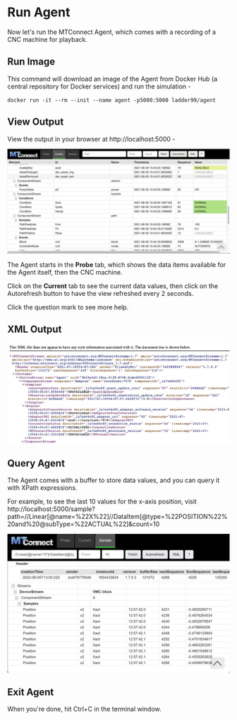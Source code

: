 # Run Agent

Now let's run the MTConnect Agent, which comes with a recording of a CNC machine for playback. 


## Run Image

This command will download an image of the Agent from Docker Hub (a central repository for Docker services) and run the simulation -

```
docker run -it --rm --init --name agent -p5000:5000 ladder99/agent
```


## View Output

View the output in your browser at http://localhost:5000 -

![](_images/agent-html_1200.jpg)

The Agent starts in the **Probe** tab, which shows the data items available for the Agent itself, then the CNC machine. 

Click on the **Current** tab to see the current data values, then click on the Autorefresh button to have the view refreshed every 2 seconds. 

Click the question mark to see more help. 

## XML Output

![](_images/agent-xml.jpg)


## Query Agent

The Agent comes with a buffer to store data values, and you can query it with XPath expressions. 

For example, to see the last 10 values for the x-axis position, visit http://localhost:5000/sample?path=//Linear[@name=%22X%22]//DataItem[@type=%22POSITION%22%20and%20@subType=%22ACTUAL%22]&count=10

![](_images/ladder99-agent-sample.png)


## Exit Agent

When you're done, hit Ctrl+C in the terminal window.

